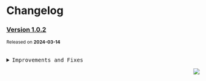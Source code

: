 <a name="readme-top"></a>

# Changelog

### [Version 1.0.2](https://github.com/arietta-studio/arietta-assets/compare/@arietta-studio/webfont-mono@1.0.1...@arietta-studio/webfont-mono@1.0.2)

<sup>Released on **2024-03-14**</sup>

<br/>

<details>
<summary><kbd>Improvements and Fixes</kbd></summary>

</details>

<div align="right">

[![](https://img.shields.io/badge/-BACK_TO_TOP-151515?style=flat-square)](#readme-top)

</div>

